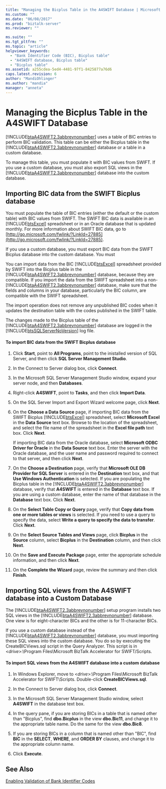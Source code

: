```yaml
---
title: "Managing the Bicplus Table in the A4SWIFT Database | Microsoft Docs"
ms.custom: ""
ms.date: "06/08/2017"
ms.prod: "biztalk-server"
ms.reviewer: ""

ms.suite: ""
ms.tgt_pltfrm: ""
ms.topic: "article"
helpviewer_keywords: 
  - "Bank Identifier Code (BIC), Bicplus table"
  - "A4SWIFT database, Bicplus table"
  - "Bicplus table"
ms.assetid: a255cdea-5ed4-4481-97f1-8425877a76d6
caps.latest.revision: 6
author: "MandiOhlinger"
ms.author: "mandia"
manager: "anneta"
---
```

# Managing the Bicplus Table in the A4SWIFT Database
[!INCLUDE[btaA4SWIFT2.3abbrevnonumber](../../includes/btaa4swift2-3abbrevnonumber-md.md)] uses a table of BIC entries to perform BIC validation. This table can be either the Bicplus table in the [!INCLUDE[btaA4SWIFT2.3abbrevnonumber](../../includes/btaa4swift2-3abbrevnonumber-md.md)] database or a table in a custom database.  
  
 To manage this table, you must populate it with BIC values from SWIFT. If you use a custom database, you must also export SQL views in the [!INCLUDE[btaA4SWIFT2.3abbrevnonumber](../../includes/btaa4swift2-3abbrevnonumber-md.md)] database into the custom database.  
  
## Importing BIC data from the SWIFT Bicplus database  
 You must populate the table of BIC entries (either the default or the custom table) with BIC values from SWIFT. The SWIFT BIC data is available in an [!INCLUDE[btsExcel](../../includes/btsexcel-md.md)] spreadsheet or in an Oracle database that is updated monthly. For more information about SWIFT BIC data, go to [http://go.microsoft.com/fwlink/?LinkId=27885](http://go.microsoft.com/fwlink/?LinkId=27885).  
  
 If you use a custom database, you must export BIC data from the SWIFT Bicplus database into the custom database. You must  
  
 You can import data from the BIC [!INCLUDE[btsExcel](../../includes/btsexcel-md.md)] spreadsheet provided by SWIFT into the Bicplus table in the [!INCLUDE[btaA4SWIFT2.3abbrevnonumber](../../includes/btaa4swift2-3abbrevnonumber-md.md)] database, because they are compatible. If you import the data from the SWIFT spreadsheet into a non-[!INCLUDE[btaA4SWIFT2.3abbrevnonumber](../../includes/btaa4swift2-3abbrevnonumber-md.md)] database, make sure that the fields and columns in your database, particularly the BIC column, are compatible with the SWIFT spreadsheet.  
  
 The import operation does not remove any unpublished BIC codes when it updates the destination table with the codes published in the SWIFT table.  
  
 The changes made to the Bicplus table of the [!INCLUDE[btaA4SWIFT2.3abbrevnonumber](../../includes/btaa4swift2-3abbrevnonumber-md.md)] database are logged in the [!INCLUDE[btsSQLServerNoVersion](../../includes/btssqlservernoversion-md.md)] log file.  
  
#### To import BIC data from the SWIFT Bicplus database  
  
1.  Click **Start**, point to **All Programs**, point to the inistalled version of SQL Server, and then click **SQL Server Management Studio**.  
  
2.  In the Connect to Server dialog box, click **Connect**.  
  
3.  In the Microsoft SQL Server Management Studio window, expand your server node, and then **Databases**.  
  
4.  Right-click **A4SWIFT**, point to **Tasks**, and then click **Import Data**.  
  
5.  On the SQL Server Import and Export Wizard welcome page, click **Next**.  
  
6.  On the **Choose a Data Source** page, if importing BIC data from the SWIFT Bicplus [!INCLUDE[btsExcel](../../includes/btsexcel-md.md)] spreadsheet, select **Microsoft Excel** in the **Data Source** text box. Browse to the location of the spreadsheet, and select the file name of the spreadsheet in the **Excel file path** text box. Click **Next**.  
  
     If importing BIC data from the Oracle database, select **Microsoft ODBC Driver for Oracle** in the **Data Source** text box. Enter the server with the Oracle database, and the user name and password required to connect to that server, and then click **Next**.  
  
7.  On the **Choose a Destination** page, verify that **Microsoft OLE DB Provider for SQL Server** is entered in the **Destination** text box, and that **Use Windows Authentication** is selected. If you are populating the Bicplus table in the [!INCLUDE[btaA4SWIFT2.3abbrevnonumber](../../includes/btaa4swift2-3abbrevnonumber-md.md)] database, verify that **A4SWIFT** is entered in the **Database** text box. If you are using a custom database, enter the name of that database in the **Database** text box. Click **Next**.  
  
8.  On the **Select Table Copy or Query** page, verify that **Copy data from one or more tables or views** is selected. If you need to use a query to specify the data, select **Write a query to specify the data to transfer**. Click **Next**.  
  
9. On the **Select Source Tables and Views** page, click **Bicplus** in the **Source** column, select **Bicplus** in the **Destination** column, and then click **Next**.  
  
10. On the **Save and Execute Package** page, enter the appropriate schedule information, and then click **Next**.  
  
11. On the **Complete the Wizard** page, review the summary and then click **Finish**.  
  
## Importing SQL views from the A4SWIFT database into a Custom Database  
 The [!INCLUDE[btaA4SWIFT2.3abbrevnonumber](../../includes/btaa4swift2-3abbrevnonumber-md.md)] setup program installs two SQL views in the [!INCLUDE[btaA4SWIFT2.3abbrevnonumber](../../includes/btaa4swift2-3abbrevnonumber-md.md)] database. One view is for eight-character BICs and the other is for 11-character BICs.  
  
 If you use a custom database instead of the [!INCLUDE[btaA4SWIFT2.3abbrevnonumber](../../includes/btaa4swift2-3abbrevnonumber-md.md)] database, you must importing these SQL views into the custom database. You do so by executing the CreateBICViews.sql script in the Query Analyzer. This script is in \<*drive*\>:\Program Files\Microsoft BizTalk Accelerator for SWIFT/Scripts.  
  
#### To import SQL views from the A4SWIFT database into a custom database  
  
1.  In Windows Explorer, move to \<*drive*\>:\Program Files\Microsoft BizTalk Accelerator for SWIFT\Scripts. Double-click **CreateBICViews.sql**.  
  
2.  In the Connect to Server dialog box, click **Connect**.  
  
3.  In the Microsoft SQL Server Management Studio window, select **A4SWIFT** in the database text box.  
  
4.  In the query pane, if you are storing BICs in a table that is named other than "Bicplus", find **dbo.Bicplus** in the view **dbo.Bic11**, and change it to the appropriate table name. Do the same for the view **dbo.Bic8**.  
  
5.  If you are storing BICs in a column that is named other than "BIC", find **BIC** in the **SELECT**, **WHERE**, and **ORDER BY** clauses, and change it to the appropriate column name.  
  
6.  Click **Execute**.  
  
## See Also  
 [Enabling Validation of Bank Identifier Codes](../../adapters-and-accelerators/accelerator-swift/enabling-validation-of-bank-identifier-codes.md)